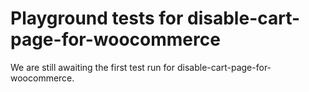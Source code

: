 # Playground tests for disable-cart-page-for-woocommerce
We are still awaiting the first test run for disable-cart-page-for-woocommerce.
